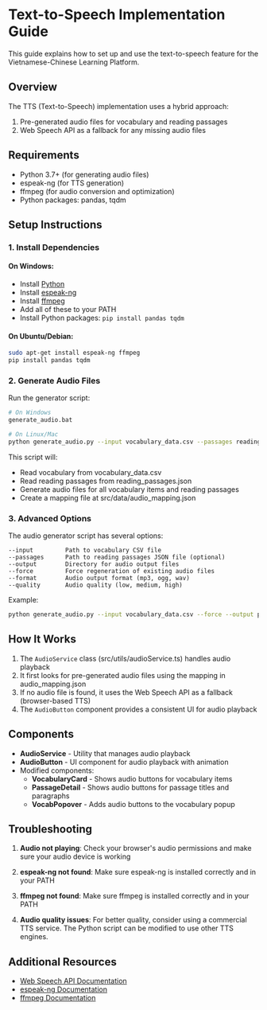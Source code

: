 # Text-to-Speech Implementation Guide

This guide explains how to set up and use the text-to-speech feature for the Vietnamese-Chinese Learning Platform.

## Overview

The TTS (Text-to-Speech) implementation uses a hybrid approach:
1. Pre-generated audio files for vocabulary and reading passages
2. Web Speech API as a fallback for any missing audio files

## Requirements

- Python 3.7+ (for generating audio files)
- espeak-ng (for TTS generation)
- ffmpeg (for audio conversion and optimization)
- Python packages: pandas, tqdm

## Setup Instructions

### 1. Install Dependencies

#### On Windows:
- Install [Python](https://www.python.org/downloads/)
- Install [espeak-ng](https://github.com/espeak-ng/espeak-ng/releases)
- Install [ffmpeg](https://ffmpeg.org/download.html)
- Add all of these to your PATH
- Install Python packages: `pip install pandas tqdm`

#### On Ubuntu/Debian:
```bash
sudo apt-get install espeak-ng ffmpeg
pip install pandas tqdm
```

### 2. Generate Audio Files

Run the generator script:

```bash
# On Windows
generate_audio.bat

# On Linux/Mac
python generate_audio.py --input vocabulary_data.csv --passages reading_passages.json --output public/audio
```

This script will:
- Read vocabulary from vocabulary_data.csv
- Read reading passages from reading_passages.json
- Generate audio files for all vocabulary items and reading passages
- Create a mapping file at src/data/audio_mapping.json

### 3. Advanced Options

The audio generator script has several options:

```
--input         Path to vocabulary CSV file
--passages      Path to reading passages JSON file (optional)
--output        Directory for audio output files
--force         Force regeneration of existing audio files
--format        Audio output format (mp3, ogg, wav)
--quality       Audio quality (low, medium, high)
```

Example:
```bash
python generate_audio.py --input vocabulary_data.csv --force --output public/audio --format mp3 --quality high
```

## How It Works

1. The `AudioService` class (src/utils/audioService.ts) handles audio playback
2. It first looks for pre-generated audio files using the mapping in audio_mapping.json
3. If no audio file is found, it uses the Web Speech API as a fallback (browser-based TTS)
4. The `AudioButton` component provides a consistent UI for audio playback

## Components

- **AudioService** - Utility that manages audio playback
- **AudioButton** - UI component for audio playback with animation
- Modified components:
  - **VocabularyCard** - Shows audio buttons for vocabulary items
  - **PassageDetail** - Shows audio buttons for passage titles and paragraphs
  - **VocabPopover** - Adds audio buttons to the vocabulary popup

## Troubleshooting

1. **Audio not playing**: Check your browser's audio permissions and make sure your audio device is working

2. **espeak-ng not found**: Make sure espeak-ng is installed correctly and in your PATH

3. **ffmpeg not found**: Make sure ffmpeg is installed correctly and in your PATH

4. **Audio quality issues**: For better quality, consider using a commercial TTS service. The Python script can be modified to use other TTS engines.

## Additional Resources

- [Web Speech API Documentation](https://developer.mozilla.org/en-US/docs/Web/API/Web_Speech_API)
- [espeak-ng Documentation](https://github.com/espeak-ng/espeak-ng/blob/master/docs/guide.md)
- [ffmpeg Documentation](https://ffmpeg.org/documentation.html)
